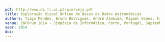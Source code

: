 ```yaml
---
pdf: http://www.di.fc.ul.pt/pim/veja.pdf
title: Exploração Visual Online de Bases de Dados Astronómicas
authors: Tiago Mendes, Bruno Rodrigues, André Almeida, Miguel Gomes, Francisco Couto, Tiago Guerreiro and Alberto Krone-Martins
venue: INFOrum 2014 - Simpósio de Informática, Porto, Portugal, September, 2014
year: 2014
doi: 
---
```

